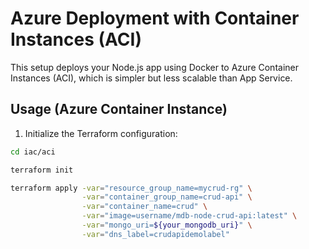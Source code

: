 # Azure Deployment with Container Instances (ACI)

This setup deploys your Node.js app using Docker to Azure Container Instances (ACI), which is simpler but less scalable than App Service.

## Usage (Azure Container Instance)

1. Initialize the Terraform configuration:
```bash
cd iac/aci

terraform init

terraform apply -var="resource_group_name=mycrud-rg" \
                -var="container_group_name=crud-api" \
                -var="container_name=crud" \
                -var="image=username/mdb-node-crud-api:latest" \
                -var="mongo_uri=${your_mongodb_uri}" \
                -var="dns_label=crudapidemolabel"

```
